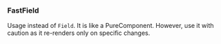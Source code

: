 ### FastField
Usage instead of `Field`. It is like a PureComponent. However, use it with
caution as it re-renders only on specific changes.
